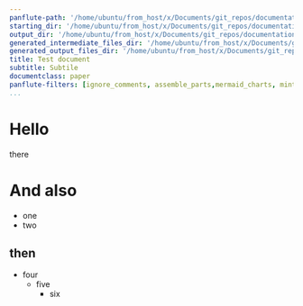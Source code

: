 ```yaml
---
panflute-path: '/home/ubuntu/from_host/x/Documents/git_repos/documentation/tools/pandown/python_lib/pandown/doc_resources/raw_content/common_filters'
starting_dir: '/home/ubuntu/from_host/x/Documents/git_repos/documentation/tools/pandown/tests/test__use_custom_template/doc/content'
output_dir: '/home/ubuntu/from_host/x/Documents/git_repos/documentation/tools/pandown/tests/test__use_custom_template/doc/output_pdf'
generated_intermediate_files_dir: '/home/ubuntu/from_host/x/Documents/git_repos/documentation/tools/pandown/tests/test__use_custom_template/doc/output_pdf/generated_intermediate_files'
generated_output_files_dir: '/home/ubuntu/from_host/x/Documents/git_repos/documentation/tools/pandown/tests/test__use_custom_template/doc/output_pdf/generated_output_files'
title: Test document
subtitle: Subtile
documentclass: paper
panflute-filters: [ignore_comments, assemble_parts,mermaid_charts, minted_code]
...
```


# Hello

there

# And also

- one
- two

## then

- four
	- five
		- six

